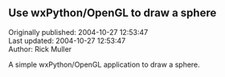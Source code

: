 ## Use wxPython/OpenGL to draw a sphere  
Originally published: 2004-10-27 12:53:47  
Last updated: 2004-10-27 12:53:47  
Author: Rick Muller  
  
A simple wxPython/OpenGL application to draw a sphere.